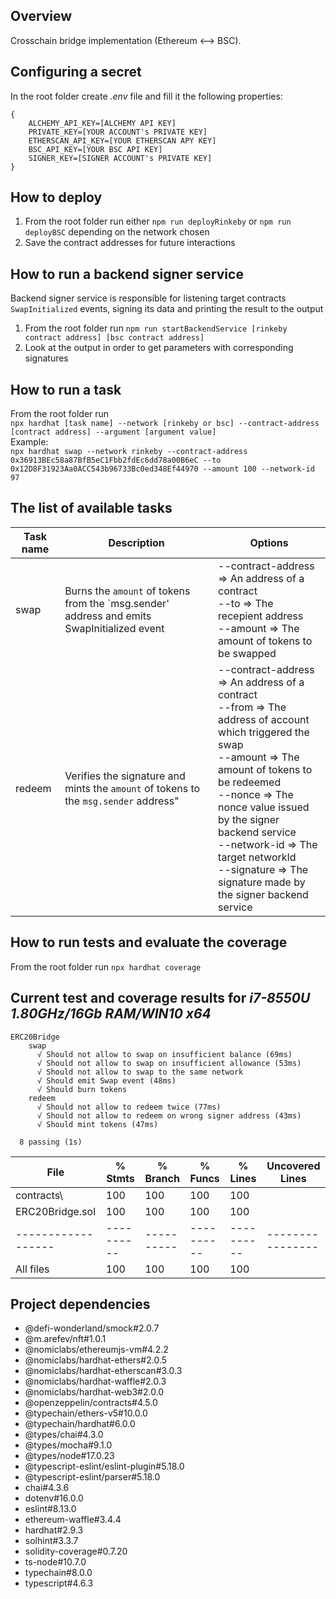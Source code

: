 ## Overview
Crosschain bridge implementation (Ethereum <--> BSC).

## Configuring a secret
In the root folder create *.env* file and fill it the following properties:<br/>
```
{
    ALCHEMY_API_KEY=[ALCHEMY API KEY]
    PRIVATE_KEY=[YOUR ACCOUNT's PRIVATE KEY]
    ETHERSCAN_API_KEY=[YOUR ETHERSCAN APY KEY]
    BSC_API_KEY=[YOUR BSC API KEY]
    SIGNER_KEY=[SIGNER ACCOUNT's PRIVATE KEY]
}
```

## How to deploy
1. From the root folder run either ``` npm run deployRinkeby ``` or ``` npm run deployBSC ``` depending on the network chosen
2. Save the contract addresses for future interactions

## How to run a backend signer service
Backend signer service is responsible for listening target contracts `SwapInitialized` events, signing its data and printing the result to the output
1. From the root folder run ``` npm run startBackendService [rinkeby contract address] [bsc contract address] ```
2. Look at the output in order to get parameters with corresponding signatures

## How to run a task
From the root folder run<br/>``` npx hardhat [task name] --network [rinkeby or bsc] --contract-address [contract address] --argument [argument value] ```<br/>Example:<br/>``` npx hardhat swap --network rinkeby --contract-address 0x36913BEc58a87BfB5eC1Fbb2fdEc6dd78a00B6eC --to 0x12D8F31923Aa0ACC543b96733Bc0ed348Ef44970 --amount 100 --network-id 97 ```

## The list of available tasks
| Task name | Description                                                                                | Options                                                                                                                                                                                                                                                                                                                                           |
|-----------|--------------------------------------------------------------------------------------------|---------------------------------------------------------------------------------------------------------------------------------------------------------------------------------------------------------------------------------------------------------------------------------------------------------------------------------------------------|
| swap      | Burns the `amount` of tokens from the `msg.sender' address and emits SwapInitialized event | --contract-address => An address of a contract</br>--to => The recepient address</br>--amount => The amount of tokens to be swapped                                                                                                                                                                                                               |
| redeem    | Verifies the signature and mints the `amount` of tokens to the `msg.sender` address"       | --contract-address => An address of a contract</br>--from => The address of account which triggered the swap</br>--amount => The amount of tokens to be redeemed</br>--nonce => The nonce value issued by the signer backend service</br>--network-id => The target networkId</br>--signature => The signature made by the signer backend service |

## How to run tests and evaluate the coverage
From the root folder run ``` npx hardhat coverage ```
## Current test and coverage results for *i7-8550U 1.80GHz/16Gb RAM/WIN10 x64*
```
ERC20Bridge
    swap
      √ Should not allow to swap on insufficient balance (69ms)
      √ Should not allow to swap on insufficient allowance (53ms)
      √ Should not allow to swap to the same network
      √ Should emit Swap event (48ms)
      √ Should burn tokens
    redeem
      √ Should not allow to redeem twice (77ms)
      √ Should not allow to redeem on wrong signer address (43ms)
      √ Should mint tokens (47ms)

  8 passing (1s)
```
| File               | % Stmts    | % Branch   | % Funcs    | % Lines    | Uncovered Lines  |
|--------------------|------------|------------|------------|------------|------------------|
| contracts\         | 100        | 100        | 100        | 100        |                  |
| ERC20Bridge.sol    | 100        | 100        | 100        | 100        |                  |
| ------------------ | ---------- | ---------- | ---------- | ---------- | ---------------- |
| All files          | 100        | 100        | 100        | 100        |                  |

## Project dependencies
* @defi-wonderland/smock#2.0.7
* @m.arefev/nft#1.0.1
* @nomiclabs/ethereumjs-vm#4.2.2
* @nomiclabs/hardhat-ethers#2.0.5
* @nomiclabs/hardhat-etherscan#3.0.3
* @nomiclabs/hardhat-waffle#2.0.3
* @nomiclabs/hardhat-web3#2.0.0
* @openzeppelin/contracts#4.5.0
* @typechain/ethers-v5#10.0.0
* @typechain/hardhat#6.0.0
* @types/chai#4.3.0
* @types/mocha#9.1.0
* @types/node#17.0.23
* @typescript-eslint/eslint-plugin#5.18.0
* @typescript-eslint/parser#5.18.0
* chai#4.3.6
* dotenv#16.0.0
* eslint#8.13.0
* ethereum-waffle#3.4.4
* hardhat#2.9.3
* solhint#3.3.7
* solidity-coverage#0.7.20
* ts-node#10.7.0
* typechain#8.0.0
* typescript#4.6.3
